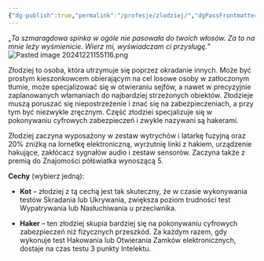 ```yaml
---
{"dg-publish":true,"permalink":"/profesje/zlodziej/","dgPassFrontmatter":true}
---
```


„*Ta szmaragdowa spinka w ogóle nie pasowała do twoich włosów. Za to na mnie leży wyśmienicie. Wierz mi, wyświadczam ci przysługę.*”
![Pasted image 20241221155116.png](/img/user/Obrazy/Pasted%20image%2020241221155116.png)

Złodziej to osoba, która utrzymuje się poprzez okradanie innych. Może być prostym kieszonkowcem obierającym na cel losowe osoby w zatłoczonym tłumie, może specjalizować się w otwieraniu sejfów, a nawet w precyzyjnie zaplanowanych włamaniach do najbardziej strzeżonych obiektów. Złodzieje muszą poruszać się niepostrzeżenie i znać się na zabezpieczeniach, a przy tym być niezwykle zręcznym. Część złodziei specjalizuje się w pokonywaniu cyfrowych zabezpieczeń i zwykle nazywani są hakerami.

Złodziej zaczyna wyposażony w zestaw wytrychów i latarkę fuzyjną oraz 20% zniżką na lornetkę elektroniczną, wyrzutnię linki z hakiem, urządzenie hakujące, zakłócacz sygnałów audio i zestaw sensorów. Zaczyna także z premią do Znajomości półświatka wynoszącą 5.

**Cechy** (wybierz jedną):

- **Kot** – złodziej z tą cechą jest tak skuteczny, że w czasie wykonywania testów Skradania lub Ukrywania, zwiększa poziom trudności test Wypatrywania lub Nasłuchiwania u przeciwnika.

- **Haker** – ten złodziej skupia bardziej się na pokonywaniu cyfrowych zabezpieczeń niż fizycznych przeszkód. Za każdym razem, gdy wykonuje test Hakowania lub Otwierania Zamków elektronicznych, dostaje na czas testu 3 punkty Intelektu.